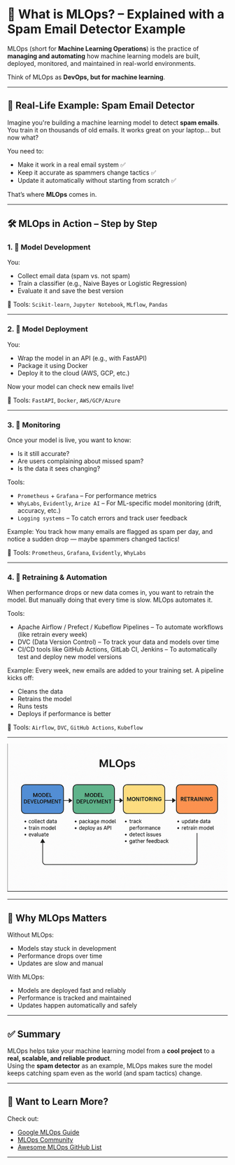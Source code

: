 # 🤖 What is MLOps? – Explained with a Spam Email Detector Example

MLOps (short for **Machine Learning Operations**) is the practice of **managing and automating** how machine learning models are built, deployed, monitored, and maintained in real-world environments.

Think of MLOps as **DevOps, but for machine learning**.

---

## 📧 Real-Life Example: Spam Email Detector

Imagine you're building a machine learning model to detect **spam emails**. You train it on thousands of old emails. It works great on your laptop... but now what?

You need to:
- Make it work in a real email system ✅
- Keep it accurate as spammers change tactics ✅
- Update it automatically without starting from scratch ✅

That’s where **MLOps** comes in.

---

## 🛠️ MLOps in Action – Step by Step

### 1. 🧠 Model Development
You:
- Collect email data (spam vs. not spam)
- Train a classifier (e.g., Naive Bayes or Logistic Regression)
- Evaluate it and save the best version

🔧 Tools: `Scikit-learn`, `Jupyter Notebook`, `MLflow`, `Pandas`

---

### 2. 🚀 Model Deployment
You:
- Wrap the model in an API (e.g., with FastAPI)
- Package it using Docker
- Deploy it to the cloud (AWS, GCP, etc.)

Now your model can check new emails live!

🔧 Tools: `FastAPI`, `Docker`, `AWS/GCP/Azure`

---

### 3. 👀 Monitoring
Once your model is live, you want to know:

- Is it still accurate? 
- Are users complaining about missed spam? 
- Is the data it sees changing?

Tools: 
- `Prometheus` + `Grafana` – For performance metrics 
- `WhyLabs`, `Evidently`, `Arize AI` – For ML-specific model monitoring (drift, accuracy, etc.)
- `Logging systems` – To catch errors and track user feedback

Example:
You track how many emails are flagged as spam per day, and notice a sudden drop — maybe spammers changed tactics!

🔧 Tools: `Prometheus`, `Grafana`, `Evidently`, `WhyLabs`

---

### 4. 🔁 Retraining & Automation
When performance drops or new data comes in, you want to retrain the model. But manually doing that every time is slow. MLOps automates it.

Tools:
- Apache Airflow / Prefect / Kubeflow Pipelines – To automate workflows (like retrain every week)
- DVC (Data Version Control) – To track your data and models over time 
- CI/CD tools like GitHub Actions, GitLab CI, Jenkins – To automatically test and deploy new model versions

Example:
Every week, new emails are added to your training set. A pipeline kicks off:
- Cleans the data 
- Retrains the model 
- Runs tests 
- Deploys if performance is better

🔧 Tools: `Airflow`, `DVC`, `GitHub Actions`, `Kubeflow`

---

![img.png](mlops.png)

---

## 🎯 Why MLOps Matters

Without MLOps:
- Models stay stuck in development
- Performance drops over time
- Updates are slow and manual

With MLOps:
- Models are deployed fast and reliably
- Performance is tracked and maintained
- Updates happen automatically and safely

---

## ✅ Summary

MLOps helps take your machine learning model from a **cool project** to a **real, scalable, and reliable product**.  
Using the **spam detector** as an example, MLOps makes sure the model keeps catching spam even as the world (and spam tactics) change.

---

## 🙌 Want to Learn More?

Check out:
- [Google MLOps Guide](https://cloud.google.com/architecture/mlops-continuous-delivery-and-automation-pipelines-in-machine-learning)
- [MLOps Community](https://mlops.community/)
- [Awesome MLOps GitHub List](https://github.com/visenger/awesome-mlops)

---


